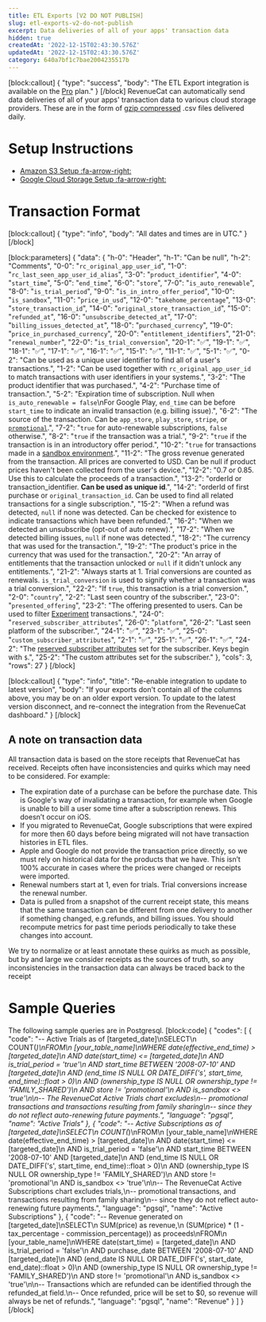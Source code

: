 ```yaml
---
title: ETL Exports [V2 DO NOT PUBLISH]
slug: etl-exports-v2-do-not-publish
excerpt: Data deliveries of all of your apps' transaction data
hidden: true
createdAt: '2022-12-15T02:43:30.576Z'
updatedAt: '2022-12-15T02:43:30.576Z'
category: 640a7bf1c7bae2004235517b
---
```

[block:callout]
{
  "type": "success",
  "body": "The ETL Export integration is available on the [Pro](https://www.revenuecat.com/pricing) plan."
}
[/block]
RevenueCat can automatically send data deliveries of all of your apps' transaction data to various cloud storage providers. These are in the form of [gzip compressed](https://en.wikipedia.org/wiki/Gzip) .csv files delivered daily.

# Setup Instructions

* [Amazon S3 Setup :fa-arrow-right:](doc:etl-s3)
* [Google Cloud Storage Setup :fa-arrow-right:](doc:etl-gcp)

# Transaction Format
[block:callout]
{
  "type": "info",
  "body": "All dates and times are in UTC."
}
[/block]

[block:parameters]
{
  "data": {
    "h-0": "Header",
    "h-1": "Can be null",
    "h-2": "Comments",
    "0-0": "`rc_original_app_user_id`",
    "1-0": "`rc_last_seen_app_user_id_alias`",
    "3-0": "`product_identifier`",
    "4-0": "`start_time`",
    "5-0": "`end_time`",
    "6-0": "`store`",
    "7-0": "`is_auto_renewable`",
    "8-0": "`is_trial_period`",
    "9-0": "`is_in_intro_offer_period`",
    "10-0": "`is_sandbox`",
    "11-0": "`price_in_usd`",
    "12-0": "`takehome_percentage`",
    "13-0": "`store_transaction_id`",
    "14-0": "`original_store_transaction_id`",
    "15-0": "`refunded_at`",
    "16-0": "`unsubscribe_detected_at`",
    "17-0": "`billing_issues_detected_at`",
    "18-0": "`purchased_currency`",
    "19-0": "`price_in_purchased_currency`",
    "20-0": "`entitlement_identifiers`",
    "21-0": "`renewal_number`",
    "22-0": "`is_trial_conversion`",
    "20-1": "✅",
    "19-1": "✅",
    "18-1": "✅",
    "17-1": "✅",
    "16-1": "✅",
    "15-1": "✅",
    "11-1": "✅",
    "5-1": "✅",
    "0-2": "Can be used as a unique user identifier to find all of a user's transactions.",
    "1-2": "Can be used together with `rc_original_app_user_id` to match transactions with user identifiers in your systems.",
    "3-2": "The product identifier that was purchased.",
    "4-2": "Purchase time of transaction.",
    "5-2": "Expiration time of subscription. Null when `is_auto_renewable = false`\nFor Google Play, `end_time` can be before `start_time` to indicate an invalid transaction (e.g. billing issue).",
    "6-2": "The source of the transaction. Can be `app_store`, `play_store`, `stripe`, or [`promotional`](doc:promotionals).",
    "7-2": "`true` for auto-renewable subscriptions, `false` otherwise.",
    "8-2": "`true` if the transaction was a trial.",
    "9-2": "`true` if the transaction is in an introductory offer period.",
    "10-2": "`true` for transactions made in a [sandbox environment](doc:sandbox).",
    "11-2": "The gross revenue generated from the transaction. All prices are converted to USD. Can be null if product prices haven't been collected from the user's device.",
    "12-2": "0.7 or 0.85. Use this to calculate the proceeds of a transaction.",
    "13-2": "orderId or transaction_identifier. **​Can be used as unique id**.",
    "14-2": "orderId of first purchase or `original_transaction_id`. Can be used to find all related transactions for a single subscription.",
    "15-2": "When a refund was detected, `null` if none was detected. Can be checked for existence to indicate transactions which have been refunded.",
    "16-2": "When we detected an unsubscribe (opt-out of auto renew).",
    "17-2": "When we detected billing issues, `null` if none was detected.",
    "18-2": "The currency that was used for the transaction.",
    "19-2": "The product's price in the currency that was used for the transaction.",
    "20-2": "An array of entitlements that the transaction unlocked or `null` if it didn't unlock any entitlements.",
    "21-2": "Always starts at 1. Trial conversions are counted as renewals. `is_trial_conversion` is used to signify whether a transaction was a trial conversion.",
    "22-2": "If `true`, this transaction is a trial conversion.",
    "2-0": "`country`",
    "2-2": "Last seen country of the subscriber.",
    "23-0": "`presented_offering`",
    "23-2": "The offering presented to users. Can be used to filter [Experiment](doc:experiments-overview) transactions.",
    "24-0": "`reserved_subscriber_attributes`",
    "26-0": "`platform`",
    "26-2": "Last seen platform of the subscriber.",
    "24-1": "✅",
    "23-1": "✅",
    "25-0": "`custom_subscriber_attributes`",
    "2-1": "✅",
    "25-1": "✅",
    "26-1": "✅",
    "24-2": "The [reserved subscriber attributes](doc:subscriber-attributes#reserved-attributes) set for the subscriber. Keys begin with `$`.",
    "25-2": "The custom attributes set for the subscriber."
  },
  "cols": 3,
  "rows": 27
}
[/block]

[block:callout]
{
  "type": "info",
  "title": "Re-enable integration to update to latest version",
  "body": "If your exports don't contain all of the columns above, you may be on an older export version. To update to the latest version disconnect, and re-connect the integration from the RevenueCat dashboard."
}
[/block]
## A note on transaction data
All transaction data is based on the store receipts that RevenueCat has received. Receipts often have inconsistencies and quirks which may need to be considered. For example:
- The expiration date of a purchase can be before the purchase date. This is Google's way of invalidating a transaction, for example when Google is unable to bill a user some time after a subscription renews. This doesn’t occur on iOS.
- If you migrated to RevenueCat, Google subscriptions that were expired for more then 60 days before being migrated will not have transaction histories in ETL files.
- Apple and Google do not provide the transaction price directly, so we must rely on historical data for the products that we have. This isn’t 100% accurate in cases where the prices were changed or receipts were imported.
- Renewal numbers start at 1, even for trials. Trial conversions increase the renewal number.
- Data is pulled from a snapshot of the current receipt state, this means that the same transaction can be different from one delivery to another if something changed, e.g.refunds, and billing issues. You should recompute metrics for past time periods periodically to take these changes into account.

We try to normalize or at least annotate these quirks as much as possible, but by and large we consider receipts as the sources of truth, so any inconsistencies in the transaction data can always be traced back to the receipt

# Sample Queries

The following sample queries are in Postgresql.
[block:code]
{
  "codes": [
    {
      "code": "-- Active Trials as of [targeted_date]\nSELECT\n  COUNT(*)\nFROM\n  [your_table_name]\nWHERE date(effective_end_time) > [targeted_date]\n  AND date(start_time) <= [targeted_date]\n  AND is_trial_period = 'true'\n  AND start_time BETWEEN '2008-07-10' AND [targeted_date]\n  AND (end_time IS NULL OR DATE_DIFF('s', start_time, end_time)::float > 0)\n  AND (ownership_type IS NULL OR ownership_type != 'FAMILY_SHARED')\n  AND store != 'promotional'\n  AND is_sandbox <> 'true'\n\n-- The RevenueCat Active Trials chart excludes\n-- promotional transactions and transactions resulting from family sharing\n-- since they do not reflect auto-renewing future payments.",
      "language": "pgsql",
      "name": "Active Trials"
    },
    {
      "code": "-- Active Subscriptions as of [targeted_date]\nSELECT\n  COUNT(*)\nFROM\n  [your_table_name]\nWHERE date(effective_end_time) > [targeted_date]\n  AND date(start_time) <= [targeted_date]\n  AND is_trial_period = 'false'\n  AND start_time BETWEEN '2008-07-10' AND [targeted_date]\n  AND (end_time IS NULL OR DATE_DIFF('s', start_time, end_time)::float > 0)\n  AND (ownership_type IS NULL OR ownership_type != 'FAMILY_SHARED')\n  AND store != 'promotional'\n  AND is_sandbox <> 'true'\n\n-- The RevenueCat Active Subscriptions chart excludes trials,\n-- promotional transactions, and transactions resulting from family sharing\n-- since they do not reflect auto-renewing future payments.",
      "language": "pgsql",
      "name": "Active Subscriptions"
    },
    {
      "code": "-- Revenue generated on [targeted_date]\nSELECT\n  SUM(price) as revenue,\n  (SUM(price) * (1 - tax_percentage - commission_percentage)) as proceeds\nFROM\n  [your_table_name]\nWHERE date(start_time) = [targeted_date]\n  AND is_trial_period = 'false'\n  AND purchase_date BETWEEN '2008-07-10' AND [targeted_date]\n  AND (end_date IS NULL OR DATE_DIFF('s', start_date, end_date)::float > 0)\n  AND (ownership_type IS NULL OR ownership_type != 'FAMILY_SHARED')\n  AND store != 'promotional'\n  AND is_sandbox <> 'true'\n\n-- Transactions which are refunded can be identified through the refunded_at field.\n-- Once refunded, price will be set to $0, so revenue will always be net of refunds.",
      "language": "pgsql",
      "name": "Revenue"
    }
  ]
}
[/block]